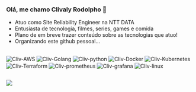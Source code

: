 ### Olá, me chamo Clivaly Rodolpho 👋


- Atuo como Site Reliability Engineer na NTT DATA
- Entusiasta de tecnologia, filmes, series, games e comida  
- Plano de em breve trazer conteúdo sobre as tecnologias que atuo!
- Organizando este github pessoal...

##

<div>  
<!--   <img align="center" alt="Cliv-AWS" src="https://img.shields.io/badge/Amazon_AWS-232F3E?style=for-the-badge&logo=amazon-aws&logoColor=white"> -->
  <img align="center" alt="Cliv-AWS" src="https://img.shields.io/badge/AWS-%23FF9900.svg?style=for-the-badge&logo=amazon-aws&logoColor=white">
  <img align="center" alt="Cliv-Golang" src="https://img.shields.io/badge/Go-00ADD8?style=for-the-badge&logo=go&logoColor=white">  
  <img align="center" alt="Cliv-python" src="https://img.shields.io/badge/Python-14354C?style=for-the-badge&logo=python&logoColor=white">
 
  <img align="center" alt="Cliv-Docker" src="https://img.shields.io/badge/docker-%230db7ed.svg?style=for-the-badge&logo=docker&logoColor=white">
  <img align="center" alt="Cliv-Kubernetes" src="https://img.shields.io/badge/kubernetes-%23326ce5.svg?style=for-the-badge&logo=kubernetes&logoColor=white"> 
  <img align="center" alt="Cliv-Terraform" src="https://img.shields.io/badge/terraform-%235835CC.svg?style=for-the-badge&logo=terraform&logoColor=white">
 
<!--   <img align="center" alt="Cliv-nginx" src="https://img.shields.io/badge/Nginx-009639?style=for-the-badge&logo=nginx&logoColor=white"> -->
  <img align="center" alt="Cliv-prometheus" src="https://img.shields.io/badge/Prometheus-E6522C?style=for-the-badge&logo=prometheus&logoColor=white">
<!--   <img align="center" alt="Cliv-istio" src="https://img.shields.io/badge/Istio-516BAA?style=for-the-badge&logo=istio&logoColor=white"> -->
  <img align="center" alt="Cliv-grafana" src="https://img.shields.io/badge/grafana-%23F46800.svg?style=for-the-badge&logo=grafana&logoColor=white">
<!--   <img align="center" alt="Cliv-jenkins" src="https://img.shields.io/badge/Jenkins-D33833?style=for-the-badge&logo=jenkins&logoColor=white"> -->
  <img align="center" alt="Cliv-linux" src="https://img.shields.io/badge/Linux-E34F26?style=for-the-badge&logo=linux&logoColor=black">   

<br />     
</div>  

  ##
  
<div> 
 <a href="https://www.linkedin.com/in/clivaly-rodolpho" target="_blank"><img src="https://img.shields.io/badge/-LinkedIn-%230077B5?style=for-the-badge&logo=linkedin&logoColor=white" target="_blank"></a>  
</div>
